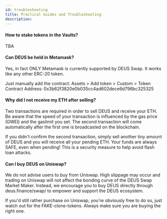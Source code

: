 ```yaml
---
id: troubleshooting
title: Practical Guides and Troubleshooting
description:
---
```


#### How to stake tokens in the Vaults?
TBA
#### Can DEUS be held in Metamask? 
Yes, in fact ONLY Metamask is currently supported by DEUS Swap. It works like any other ERC-20 token. 

Just manually add the contract:
Assets > Add token > Custom > Token Contract Address: 0x3b62f3820e0b035cc4ad602dece6d796bc325325

#### Why did I not receive my ETH after selling?
Two transactions are required in order to sell DEUS and receive your ETH. Be aware that the speed of your transaction is influenced by the gas price (GWEI) and the gaslimit you set. The second transaction will come automatically after the first one is broadcasted on the blockchain. 

If you didn't confirm the second transaction, simply sell another tiny amount of DEUS and you will receive all your pending ETH. Your funds are always SAFE, even when pending! This is a security measure to help avoid flash loan attacks.

#### Can I buy DEUS on Uniswap?
We do not advise users to buy from Uniswap. High slippage may occur and trading on Uniswap will not affect the bonding curve of the DEUS Swap Market Maker. Instead, we encourage you to buy DEUS directly through deus.finance/swap/ to empower and support the DEUS ecosystem. 

If you'd still rather purchase on Uniswap, you're obviously free to do so, just watch out for the FAKE-clone-tokens. Always make sure you are buying the right one.
